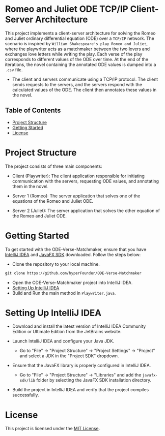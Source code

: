 # Romeo and Juliet ODE TCP/IP Client-Server Architecture

This project implements a client-server architecture for solving the Romeo and Juliet ordinary differential equation (ODE) over a ```TCP/IP``` network. The scenario is inspired by ```William Shakespeare's play Romeo and Juliet```, where the playwriter acts as a matchmaker between the two lovers and exchanges love letters while writing the play. Each verse of the play corresponds to different values of the ODE over time. At the end of the iterations, the novel containing the annotated ODE values is dumped into a ```.csv``` file. 

- The client and servers communicate using a TCP/IP protocol. The client sends requests to the servers, and the servers respond with the calculated values of the ODE. The client then annotates these values in the novel.

## Table of Contents

- [Project Structure](#project-structure)
- [Getting Started](#getting-started)
- [License](#license)
  
# Project Structure

The project consists of three main components:

- Client (Playwriter): The client application responsible for initiating communication with the servers, requesting ODE values, and annotating them in the novel.

- Server 1 (Romeo): The server application that solves one of the equations of the Romeo and Juliet ODE.

- Server 2 (Juliet): The server application that solves the other equation of the Romeo and Juliet ODE.


# Getting Started

To get started with the ODE-Verse-Matchmaker, ensure that you have [IntelliJ IDEA](https://www.jetbrains.com/idea/) and [JavaFX SDK](https://openjfx.io/) downloaded. Follow the steps below:

- Clone the repository to your local machine.
```xml
git clone https://github.com/hyperFounder/ODE-Verse-Matchmaker
```
- Open the ODE-Verse-Matchmaker project into IntelliJ IDEA.
- [Setting Up IntelliJ IDEA](#setting-up-intellij-idea)
- Build and Run the main method in ```Playwriter.java```.

# Setting Up IntelliJ IDEA

- Download and install the latest version of IntelliJ IDEA Community Edition or Ultimate Edition from the JetBrains website.
  
- Launch IntelliJ IDEA and configure your Java JDK.
  
  - Go to "File" -> "Project Structure" -> "Project Settings" -> "Project" and select a JDK in the "Project SDK" dropdown.
  
- Ensure that the JavaFX library is properly configured in IntelliJ IDEA.
  - Go to "File" -> "Project Structure" -> "Libraries" and add the ```javafx-sdk/lib``` folder by selecting the JavaFX SDK installation directory.
- Build the project in IntelliJ IDEA and verify that the project compiles successfully.

# License
This project is licensed under the [MIT License](https://github.com/hyperFounder/ODE-Verse-Matchmaker/blob/main/LICENSE).

